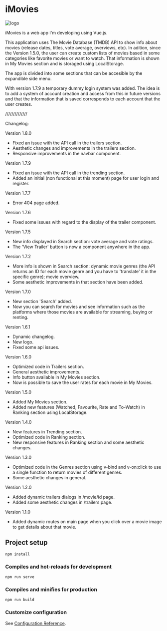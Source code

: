# iMovies

![logo](https://user-images.githubusercontent.com/57297760/105691900-16134d80-5efe-11eb-9cbc-85a05ce46968.jpg)

iMovies is a web app I'm developing using Vue.js.

This application uses The Movie Database (TMDB) API to show info about movies (release dates, titles, vote average, overviews, etc). In adition, since the Version 1.5.0, the user can create custom lists of movies based in some categories like favorite movies or want to watch. That information is shown in My Movies section and is storaged using LocalStorage.

The app is divided into some sections that can be accesible by the expandible side menu. 

With version 1.7.9 a temporary dummy login system was added. The idea is to add a system of account creation and access from this in future versions and that the information that is saved corresponds to each account that the user creates.

//////////////

Changelog:

Version 1.8.0

 * Fixed an issue with the API call in the trailers section.
 * Aesthetic changes and improvements in the trailers section.
 * Responsive improvements in the navbar component.

Version 1.7.9

 * Fixed an issue with the API call in the trending section.
 * Added an initial (non functional at this moment) page for user login and register.

Version 1.7.7

 * Error 404 page added.

Version 1.7.6

 * Fixed some issues with regard to the display of the trailer component.

Version 1.7.5

 * New info displayed in Search section: vote average and vote ratings.
 * The 'View Trailer' button is now a component anywhere in the app.

Version 1.7.2

 * More info is shown in Search section: dynamic movie genres (the API returns an ID for each movie genre and you have to 'translate' it in the specific genre); movie overview.
 * Some aesthetic improvements in that section have been added.

Version 1.7.0

 * New section 'Search' added.
 * Now you can search for movies and see information such as the platforms where those movies are available for streaming, buying or renting.

Version 1.6.1

 * Dynamic changelog.
 * New logo.
 * Fixed some api issues.

Version 1.6.0

 * Optimized code in Trailers section.
 * General aesthetic improvements.
 * Info button available in My Movies section.
 * Now is possible to save the user rates for each movie in My Movies.

Version 1.5.0

 * Added My Movies section.
 * Added new features (Watched, Favourite, Rate and To-Watch) in Ranking section using LocalStorage.

Version 1.4.0

 * New features in Trending section.
 * Optimized code in Ranking section.
 * New responsive features in Ranking section and some aesthetic changes.

Version 1.3.0

 * Optimized code in the Genres section using v-bind and v-on:click to use a single function to return movies of different genres.
 * Some aesthetic changes in general.

Version 1.2.0

 * Added dynamic trailers dialogs in /movie/id page.
 * Added some aesthetic changes in /trailers page.

Version 1.1.0

 * Added dynamic routes on main page when you click over a movie image to get details about that movie.

## Project setup
```
npm install
```

### Compiles and hot-reloads for development
```
npm run serve
```

### Compiles and minifies for production
```
npm run build
```

### Customize configuration
See [Configuration Reference](https://cli.vuejs.org/config/).
